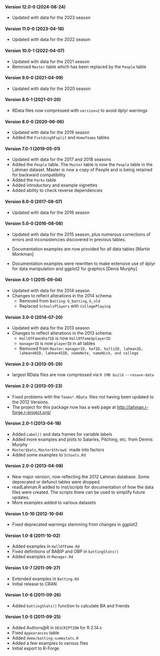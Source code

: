 #### Version 12.0-0 (2024-08-24)
- Updated with data for the 2023 season

#### Version 11.0-0 (2023-04-16)
- Updated with data for the 2022 season

#### Version 10.0-1 (2022-04-07)
- Updated with data for the 2021 season
- Removed `Master` table which has been replaced by the `People` table

#### Version 9.0-0 (2021-04-09)

- Updated with data for the 2020 season

#### Version 8.0-1 (2021-01-20)

- RData files now compressed with `version=2` to avoid dplyr warnings

#### Version 8.0-0 (2020-06-06)

- Updated with data for the 2019 season
- Added the `FieldingOFsplit` and `HomeTeams` tables

#### Version 7.0-1 (2019-05-01)

- Updated with data for the 2017 and 2018 seasons
- Added the `People` table. The `Master` table is now the `People` table in the Lahman dataset. Master is now a copy of People and is being retained for backward compatibility
- Added the `Parks` table
- Added introductory and example vignettes
- Added ability to check reverse dependencies

#### Version 6.0-0 (2017-08-07)

- Updated with data for the 2016 season

#### Version 5.0-0 (2016-08-08)

- Updated with data for the 2015 season, plus numerous corrections of errors
  and inconsistencies discovered in previous tables.

- Documentation examples are now provided for all data tables [Martin Monkman]

- Documentation examples were rewritten to make extensive use of dplyr for data manipulation
  and ggplot2 for graphics [Denis Murphy]


#### Version 4.0-1 (2015-09-04)

- Updated with data for the 2014 season
- Changes to reflect alterations in the 2014 schema:
  - Removed from `Batting`: `G_batting`, `G_old`
  - Replaced `SchoolsPlayers` with `CollegePlaying`

#### Version 3.0-0 (2014-07-20)

- Updated with data for the 2013 season
- Changes to reflect alterations in the 2013 schema:
  - `HallOfFame$hofID` is now `HallOfFame$playerID`
  - `managerID` is now `playerID` in all tables
  - Removed from `Master`: `managerID, hofID, holtzID, lahmanID, lahman40ID, lahman45ID, nameNote, nameNick, and college`

#### Version 2.0-3 (2013-05-29)

- largest RData files are now compressed via `R CMD build --resave-data`

#### Version 2.0-2 (2013-05-23)
- Fixed problems with the `Teams*.RData `files not having been updated to the 2012 Versions.
- The project for this package now has a web page at http://lahman.r-forge.r-project.org/

#### Version 2.0-1 (2013-04-18)

- Added `Label()` and data frames for variable labels
- Added more examples and plots to Salaries, Pitching, etc. from Dennis Murphy
- `Master$bats`, `Master$throw`s` made into factors
- Added some examples to `Schools.Rd`

#### Version 2.0-0 (2013-04-08)

- New major version, now reflecting the 2012 Lahman database.  Some deprecated or defunct
  tables were dropped.
- readLahman.R added to inst/scripts for documentation of how the data files were created.
  The scripts there can be used to simplify future updates.
- More examples added to various datasets

#### Version 1.0-10 (2012-10-04)

- Fixed deprecated warnings stemming from changes in ggplot2

#### Version 1.0-8 (2011-10-02)
- Added examples in `HallOfFame.Rd`
- Fixed definitions of BABIP and OBP in `battingStats()`
- Added examples in `Manager.Rd`

#### Version 1.0-7 (2011-09-27)
- Extended examples in `Batting.Rd`
- Initial release to CRAN

#### Version 1.0-6 (2011-09-26)
- Added `battingStats()` function to calculate BA and friends

#### Version 1.0-5 (2011-09-25)
- Added Authors@R in `DESCRIPTION` for R 2.14.x
- Fixed `Appearances` table
- Added `demo/batting-summstats.R`
- Added a few examples to various files
- Initial export to R-Forge
